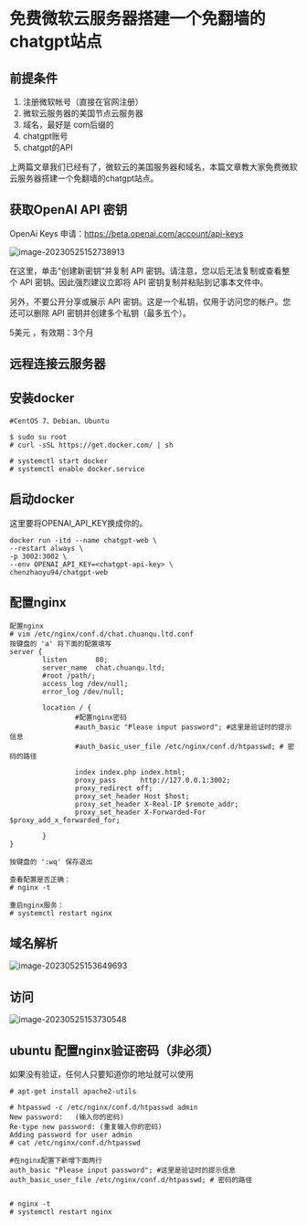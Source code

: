 # 免费微软云服务器搭建一个免翻墙的chatgpt站点



## 前提条件

1. 注册微软帐号（直接在官网注册）
2. 微软云服务器的美国节点云服务器
3. 域名，最好是 com后缀的
4. chatgpt账号
5. chatgpt的API

上两篇文章我们已经有了，微软云的美国服务器和域名，本篇文章教大家免费微软云服务器搭建一个免翻墙的chatgpt站点。

## 获取OpenAI API 密钥

OpenAi Keys 申请：https://beta.openai.com/account/api-keys

![image-20230525152738913](https://imgoss.xgss.net/picgo/image-20230525152738913.png?aliyun)

在这里，单击“创建新密钥”并复制 API 密钥。请注意，您以后无法复制或查看整个 API 密钥。因此强烈建议立即将 API 密钥复制并粘贴到记事本文件中。

另外，不要公开分享或展示 API 密钥。这是一个私钥，仅用于访问您的帐户。您还可以删除 API 密钥并创建多个私钥（最多五个）。



5美元 ，有效期：3个月

## 远程连接云服务器

## 安装docker

```
#CentOS 7、Debian、Ubuntu

$ sudo su root
# curl -sSL https://get.docker.com/ | sh

# systemctl start docker
# systemctl enable docker.service
```



## 启动docker

这里要将OPENAI_API_KEY换成你的。

```
docker run -itd --name chatgpt-web \
--restart always \
-p 3002:3002 \
--env OPENAI_API_KEY=<chatgpt-api-key> \
chenzhaoyu94/chatgpt-web
```



## 配置nginx



```
配置nginx
# vim /etc/nginx/conf.d/chat.chuanqu.ltd.conf
按键盘的 'a' 将下面的配置填写
server {
        listen       80;
        server_name  chat.chuanqu.ltd;
        #root /path/;
        access_log /dev/null;
        error_log /dev/null;

        location / {
                #配置nginx密码
				#auth_basic "Please input password"; #这里是验证时的提示信息
                #auth_basic_user_file /etc/nginx/conf.d/htpasswd; # 密码的路径

                index index.php index.html;
                proxy_pass      http://127.0.0.1:3002;
                proxy_redirect off;
                proxy_set_header Host $host;
                proxy_set_header X-Real-IP $remote_addr;
                proxy_set_header X-Forwarded-For $proxy_add_x_forwarded_for;

        }
}

按键盘的 ':wq' 保存退出

查看配置是否正确：
# nginx -t 

重启nginx服务：
# systemctl restart nginx
```



## 域名解析

![image-20230525153649693](https://imgoss.xgss.net/picgo/image-20230525153649693.png?aliyun)

## 访问

![image-20230525153730548](https://imgoss.xgss.net/picgo/image-20230525153730548.png?aliyun)



## ubuntu 配置nginx验证密码（非必须）

如果没有验证，任何人只要知道你的地址就可以使用

```
# apt-get install apache2-utils

# htpasswd -c /etc/nginx/conf.d/htpasswd admin
New password:   (输入你的密码)
Re-type new password: (重复输入你的密码)
Adding password for user admin
# cat /etc/nginx/conf.d/htpasswd

#在nginx配置下新增下面两行
auth_basic "Please input password"; #这里是验证时的提示信息
auth_basic_user_file /etc/nginx/conf.d/htpasswd; # 密码的路径


# nginx -t
# systemctl restart nginx
```









